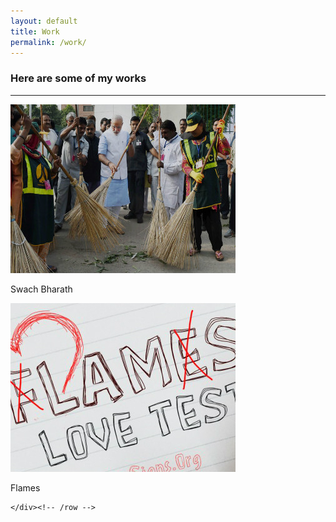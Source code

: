 ```yaml
---
layout: default
title: Work
permalink: /work/
---
```


<section class="container pt">
    <h3>Here are some of my works</h3>
    <div class="row mt centered"> 
    <hr>
      <div class="col-lg-4">
        <a class="zoom green" href="/swabha/"><img class="img-responsive" src="/sb.jpg" alt="" /></a>
        <p>Swach Bharath</p>
      </div>
      <div class="col-lg-4">
        <a class="zoom green" href="work01.html"><img class="img-responsive" src="/flames.jpg" alt="" /></a>
        <p>Flames</p>
      </div>
      
    </div><!-- /row -->

</section>
